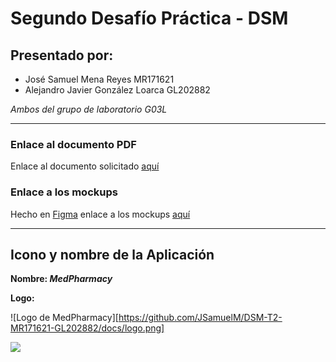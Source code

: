 # Segundo Desafío Práctica - DSM

## Presentado por:
- José Samuel Mena Reyes MR171621
- Alejandro Javier González Loarca GL202882

*Ambos del grupo de laboratorio G03L*

---
### Enlace al documento PDF
Enlace al documento solicitado [aquí](https://docs.google.com/document/d/1HP9cg6yGqJEwH_B5uBN4dziZRYFybmQ3PFCY_YpYRck/edit?usp=sharing)

### Enlace a los mockups
Hecho en [Figma](https://figma.com) enlace a los mockups [aquí](https://www.figma.com/file/uMgapJLX5NDl04gT6oNwHB/DSM-T2?node-id=1%3A8)

---

## Icono y nombre de la Aplicación
**Nombre: *MedPharmacy***

**Logo:**

![Logo de MedPharmacy][https://github.com/JSamuelM/DSM-T2-MR171621-GL202882/docs/logo.png]

<img src="https://github.com/JSamuelM/DSM-T2-MR171621-GL202882/docs/logo.png" >
